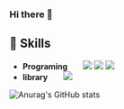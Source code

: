 ### Hi there 👋

<!--
**dygmm4288/dygmm4288** is a ✨ _special_ ✨ repository because its `README.md` (this file) appears on your GitHub profile.

Here are some ideas to get you started:

- 🔭 I’m currently working on ...
- 🌱 I’m currently learning ...
- 👯 I’m looking to collaborate on ...
- 🤔 I’m looking for help with ...
- 💬 Ask me about ...
- 📫 How to reach me: ...
- 😄 Pronouns: ...
- ⚡ Fun fact: ...
-->
## 📕 Skills
- **Programing**  <img src="https://img.shields.io/badge/html5-E34F26?style=for-the-badge&logo=html5&logoColor=white"> <img src="https://img.shields.io/badge/css3-1572B6?style=for-the-badge&logo=css3&logoColor=white"> <img src="https://img.shields.io/badge/javascript-F7DF1E?style=for-the-badge&logo=javascript&logoColor=white">
- **library**  <img src="https://img.shields.io/badge/react-61DAFB?style=for-the-badge&logo=react&logoColor=white">


![Anurag's GitHub stats](https://github-readme-stats.vercel.app/api?username=dygmm4288&show_icons=true&theme=radical)

